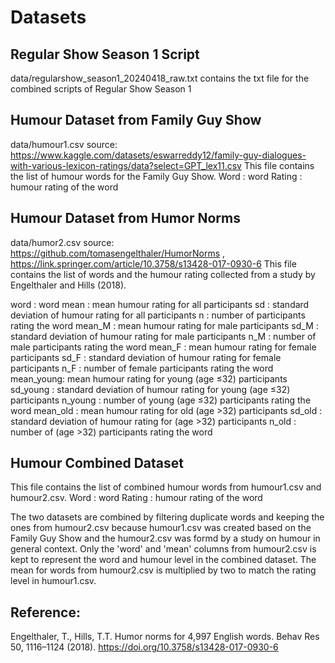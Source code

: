 # Datasets
## Regular Show Season 1 Script
data/regularshow_season1_20240418_raw.txt contains the txt file for the combined scripts of Regular Show Season 1

## Humour Dataset from Family Guy Show
data/humour1.csv source: https://www.kaggle.com/datasets/eswarreddy12/family-guy-dialogues-with-various-lexicon-ratings/data?select=GPT_lex11.csv
This file contains the list of humour words for the Family Guy Show.
Word      : word
Rating    : humour rating of the word

## Humour Dataset from Humor Norms
data/humor2.csv source: https://github.com/tomasengelthaler/HumorNorms , https://link.springer.com/article/10.3758/s13428-017-0930-6
This file contains the list of words and the humour rating collected from a study by Engelthaler and Hills (2018).

word      : word
mean      : mean humour rating for all participants
sd        : standard deviation of humour rating for all participants
n         : number of participants rating the word
mean_M    : mean humour rating for male participants
sd_M      : standard deviation of humour rating for male participants
n_M       : number of male participants rating the word
mean_F    : mean humour rating for female participants
sd_F      : standard deviation of humour rating for female participants
n_F       : number of female participants rating the word
mean_young: mean humour rating for young (age ≤32) participants
sd_young  : standard deviation of humour rating for young (age ≤32) participants
n_young   : number of young (age ≤32) participants rating the word
mean_old  : mean humour rating for old (age >32) participants
sd_old    : standard deviation of humour rating for (age >32) participants
n_old     : number of (age >32) participants rating the word

## Humour Combined Dataset
This file contains the list of combined humour words from humour1.csv and humour2.csv.
Word      : word
Rating    : humour rating of the word

The two datasets are combined by filtering duplicate words and keeping the ones from humour2.csv because humour1.csv was created based on the Family Guy Show and the humour2.csv was formd by a study on humour in general context. Only the 'word' and 'mean' columns from humour2.csv is kept to represent the word and humour level in the combined dataset. The mean for words from humour2.csv is multiplied by two to match the rating level in humour1.csv.

## Reference:
Engelthaler, T., Hills, T.T. Humor norms for 4,997 English words. Behav Res 50, 1116–1124 (2018). https://doi.org/10.3758/s13428-017-0930-6
